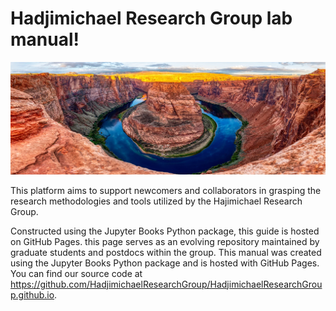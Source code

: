 # Hadjimichael Research Group lab manual! 

![Hadjimichael Research Group](Images/Cover.webp)

This platform aims to support newcomers and collaborators in grasping the research methodologies and tools utilized by the Hajimichael Research Group. 

Constructed using the Jupyter Books Python package, this guide is hosted on GitHub Pages. this page serves as an evolving repository maintained by graduate students and postdocs within the group.
This manual was created using the Jupyter Books Python package and is hosted with GitHub Pages. You can find our source code at <https://github.com/HadjimichaelResearchGroup/HadjimichaelResearchGroup.github.io>.

